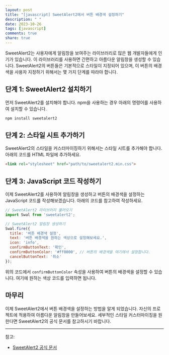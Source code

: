 ```yaml
---
layout: post
title: "[javascript] SweetAlert2에서 버튼 배경색 설정하기"
description: " "
date: 2023-10-26
tags: [javascript]
comments: true
share: true
---
```


SweetAlert2는 사용자에게 알림창을 보여주는 라이브러리로 많은 웹 개발자들에게 인기가 있습니다. 이 라이브러리를 사용하면 간편하고 아름다운 알림창을 생성할 수 있습니다. SweetAlert2의 버튼들은 기본적으로 스타일이 지정되어 있으며, 이 버튼의 배경색을 사용자 지정하기 위해서는 몇 가지 단계를 따라야 합니다.

## 단계 1: SweetAlert2 설치하기
먼저 SweetAlert2를 설치해야 합니다. npm을 사용하는 경우 아래의 명령어를 사용하여 설치할 수 있습니다.

```javascript
npm install sweetalert2
```

## 단계 2: 스타일 시트 추가하기
SweetAlert2의 스타일을 커스터마이징하기 위해서는 스타일 시트를 추가해야 합니다. 아래의 코드를 HTML 파일에 추가하세요.

```html
<link rel="stylesheet" href="path/to/sweetalert2.min.css">
```

## 단계 3: JavaScript 코드 작성하기
이제 SweetAlert2를 사용하여 알림창을 생성하고 버튼의 배경색을 설정하는 JavaScript 코드를 작성해보겠습니다. 아래의 코드를 참고하여 작성하세요.

```javascript
// SweetAlert2 라이브러리 불러오기
import Swal from 'sweetalert2';

// SweetAlert2 알림창 생성하기
Swal.fire({
  title: '버튼 배경색 설정',
  text: '버튼 배경색을 원하는 색상으로 설정해보세요.',
  icon: 'info',
  confirmButtonText: '확인',
  confirmButtonColor: '#ff0000', // 버튼의 배경색을 여기에서 설정합니다.
  cancelButtonText: '취소'
});

```

위의 코드에서 `confirmButtonColor` 속성을 사용하여 버튼의 배경색을 설정할 수 있습니다. 여기에 원하는 색상 코드를 입력하면 됩니다.

## 마무리
이제 SweetAlert2에서 버튼 배경색을 설정하는 방법을 알게 되었습니다. 자신의 프로젝트에 적용하여 아름다운 알림창을 만들어보세요. 세부적인 스타일 커스터마이징을 원한다면 SweetAlert2의 공식 문서를 참고하시기 바랍니다.

---

참고:
- [SweetAlert2 공식 문서](https://sweetalert2.github.io/)